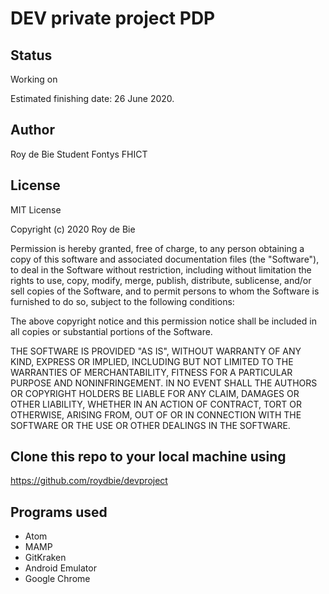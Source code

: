 # DEV private project PDP



## Status
Working on

Estimated finishing date: 26 June 2020.

## Author
Roy de Bie
Student Fontys FHICT

## License

MIT License

Copyright (c) 2020 Roy de Bie

Permission is hereby granted, free of charge, to any person obtaining a copy
of this software and associated documentation files (the "Software"), to deal
in the Software without restriction, including without limitation the rights
to use, copy, modify, merge, publish, distribute, sublicense, and/or sell
copies of the Software, and to permit persons to whom the Software is
furnished to do so, subject to the following conditions:

The above copyright notice and this permission notice shall be included in all
copies or substantial portions of the Software.

THE SOFTWARE IS PROVIDED "AS IS", WITHOUT WARRANTY OF ANY KIND, EXPRESS OR
IMPLIED, INCLUDING BUT NOT LIMITED TO THE WARRANTIES OF MERCHANTABILITY,
FITNESS FOR A PARTICULAR PURPOSE AND NONINFRINGEMENT. IN NO EVENT SHALL THE
AUTHORS OR COPYRIGHT HOLDERS BE LIABLE FOR ANY CLAIM, DAMAGES OR OTHER
LIABILITY, WHETHER IN AN ACTION OF CONTRACT, TORT OR OTHERWISE, ARISING FROM,
OUT OF OR IN CONNECTION WITH THE SOFTWARE OR THE USE OR OTHER DEALINGS IN THE
SOFTWARE.

## Clone this repo to your local machine using
https://github.com/roydbie/devproject

## Programs used
* Atom
* MAMP
* GitKraken
* Android Emulator
* Google Chrome
